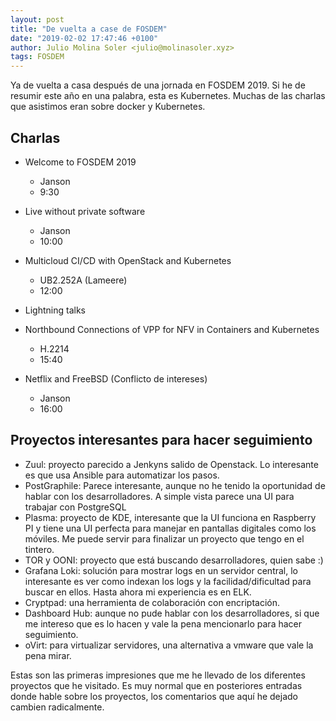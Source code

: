 ```yaml
---
layout: post
title: "De vuelta a case de FOSDEM"
date: "2019-02-02 17:47:46 +0100"
author: Julio Molina Soler <julio@molinasoler.xyz>
tags: FOSDEM
---
```


Ya de vuelta a casa después de una jornada en FOSDEM 2019. Si he de resumir este año en una palabra, esta es Kubernetes. Muchas de las charlas que asistimos eran sobre docker y Kubernetes.

## Charlas

* Welcome to FOSDEM 2019
  - Janson
  - 9:30
* Live without private software
  - Janson
  - 10:00
* Multicloud CI/CD with OpenStack and Kubernetes
  - UB2.252A (Lameere)
  - 12:00
* Lightning talks

* Northbound Connections of VPP for NFV in Containers and Kubernetes
    - H.2214
    - 15:40
* Netflix and FreeBSD (Conflicto de intereses)
    - Janson
    - 16:00

## Proyectos interesantes para hacer seguimiento
- Zuul: proyecto parecido a Jenkyns salido de Openstack. Lo interesante es que usa Ansible para automatizar los pasos.
- PostGraphile: Parece interesante, aunque no he tenido la oportunidad de hablar con los desarrolladores. A simple vista parece una UI para trabajar con PostgreSQL
- Plasma: proyecto de KDE, interesante que la UI funciona en Raspberry PI y tiene una UI perfecta para manejar en pantallas digitales como los móviles. Me puede servir para finalizar un proyecto que tengo en el tintero.
- TOR y OONI: proyecto que está buscando desarrolladores, quien sabe :)
- Grafana Loki: solución para mostrar logs en un servidor central, lo interesante es ver como indexan los logs y la facilidad/dificultad para buscar en ellos. Hasta ahora mi experiencia es en ELK.
- Cryptpad: una herramienta de colaboración con encriptación.
- Dashboard Hub: aunque no pude hablar con los desarrolladores, si que me intereso que es lo hacen y vale la pena mencionarlo para hacer seguimiento.
- oVirt: para virtualizar servidores, una alternativa a vmware que vale la pena mirar.

Estas son las primeras impresiones que me he llevado de los diferentes proyectos que he visitado. Es muy normal que en posteriores entradas donde hable sobre los proyectos, los comentarios que aquí he dejado cambien radicalmente.
